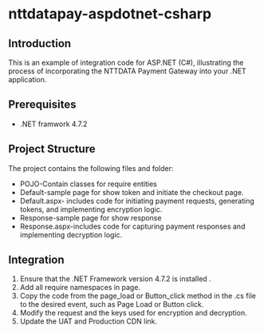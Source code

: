 # nttdatapay-aspdotnet-csharp

## Introduction

This is an example of integration code for ASP.NET (C#), illustrating the process of incorporating the NTTDATA Payment Gateway into your .NET application.

## Prerequisites

- .NET framwork 4.7.2

## Project Structure

The project contains the following files and folder: 
- POJO-Contain classes for require entities 
- Default-sample page for show token and initiate the checkout page. 
- Default.aspx- includes code for initiating payment requests, generating tokens, and implementing encryption logic.
- Response-sample page for show response 
- Response.aspx-includes code for capturing payment responses and implementing decryption logic.

## Integration

1. Ensure that the .NET Framework version 4.7.2 is installed . 
2. Add all require namespaces in page. 
3. Copy the code from the page_load or Button_click method in the .cs file to the desired event, such as Page Load or Button click.
4. Modify the request and the keys used for encryption and decryption. 
5. Update the UAT and Production CDN link.